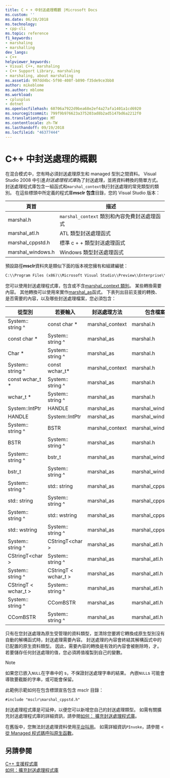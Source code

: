 ```yaml
---
title: C + + 中封送處理概觀 |Microsoft Docs
ms.custom: ''
ms.date: 06/28/2018
ms.technology:
- cpp-cli
ms.topic: reference
f1_keywords:
- marshaling
- marshalling
dev_langs:
- C++
helpviewer_keywords:
- Visual C++, marshaling
- C++ Support Library, marshaling
- marshaling, about marshaling
ms.assetid: 997dd4bc-5f98-408f-b890-f35de9ce3bb8
author: mikeblome
ms.author: mblome
ms.workload:
- cplusplus
- dotnet
ms.openlocfilehash: 60706a7922d9bea68e2ef4a27afa1401a1cd6920
ms.sourcegitcommit: 799f9b976623a375203ad8b2ad5147bd6a2212f0
ms.translationtype: MT
ms.contentlocale: zh-TW
ms.lasthandoff: 09/19/2018
ms.locfileid: "46377444"
---
```

# <a name="overview-of-marshaling-in-c"></a>C++ 中封送處理的概觀

在混合模式中，您有時必須封送處理原生和 managed 型別之間資料。 Visual Studio 2008 中引進*封送處理程式庫*為了封送處理，並將資料轉換的簡單方式。  封送處理程式庫包含一組函式和`marshal_context`執行封送處理的常見類型的類別。 在這些標頭中所定義的程式庫**msclr 包含**目錄，您的 Visual Studio 版本：

|頁首|描述|
|---------------|-----------------|
|marshal.h|`marshal_context` 類別和內容免費封送處理函式|
|marshal_atl.h| ATL 類型封送處理函式|
|marshal_cppstd.h|標準 c + + 類型封送處理函式|
|marshal_windows.h|Windows 類型封送處理函式|

預設路徑**msclr**資料夾是類似下面的版本視您擁有和組建編號：

```cmd
C:\\Program Files (x86)\\Microsoft Visual Studio\\Preview\\Enterprise\\VC\\Tools\\MSVC\\14.15.26528\\include\\msclr
```

您可以使用封送處理程式庫，包含或不含[marshal_context 類別](../dotnet/marshal-context-class.md)。 某些轉換需要內容。 其他轉換可以使用來實作[marshal_as](../dotnet/marshal-as.md)函式。 下表列出目前支援的轉換、 是否需要的內容，以及哪些封送處理檔案，您必須包含：

|從型別|若要輸入|封送處理方法|包含檔案|
|---------------|-------------|--------------------|------------------|
|System:: string ^|const char \*|marshal_context|marshal.h|
|const char \*|System:: string ^|marshal_as|marshal.h|
|Char \*|System:: string ^|marshal_as|marshal.h|
|System:: string ^|const wchar_t\*|marshal_context|marshal.h|
|const wchar_t \*|System:: string ^|marshal_as|marshal.h|
|wchar_t \*|System:: string ^|marshal_as|marshal.h|
|System::IntPtr|HANDLE|marshal_as|marshal_windows.h|
|HANDLE|System::IntPtr|marshal_as|marshal_windows.h|
|System:: string ^|BSTR|marshal_context|marshal_windows.h|
|BSTR|System:: string ^|marshal_as|marshal.h|
|System:: string ^|bstr_t|marshal_as|marshal_windows.h|
|bstr_t|System:: string ^|marshal_as|marshal_windows.h|
|System:: string ^|std:: string|marshal_as|marshal_cppstd.h|
|std:: string|System:: string ^|marshal_as|marshal_cppstd.h|
|System:: string ^|std:: wstring|marshal_as|marshal_cppstd.h|
|std:: wstring|System:: string ^|marshal_as|marshal_cppstd.h|
|System:: string ^|CStringT\<char >|marshal_as|marshal_atl.h|
|CStringT\<char >|System:: string ^|marshal_as|marshal_atl.h|
|System:: string ^|CStringT < wchar_t >|marshal_as|marshal_atl.h|
|CStringT < wchar_t >|System:: string ^|marshal_as|marshal_atl.h|
|System:: string ^|CComBSTR|marshal_as|marshal_atl.h|
|CComBSTR|System:: string ^|marshal_as|marshal_atl.h|

只有在您封送處理為原生受管理的資料類型，並清除您要將它轉換成原生型別沒有自動的解構函式時，封送處理需要內容。 封送處理的內容會終結其解構函式中的已配置的原生資料類型。 因此，需要內容的轉換是有效的內容會被刪除時，才。 若要儲存任何封送處理的值，您必須將值複製到自己的變數。

> [!NOTE]
>  如果您已嵌入`NULL`在字串中的 s，不保證封送處理字串的結果。 內嵌`NULL`s 可能會導致要截斷的字串，或可能會保留。

此範例示範如何在包含標頭宣告包含 msclr 目錄：

`#include "msclr\marshal_cppstd.h"`

封送處理程式庫是可延伸，以便您可以新增您自己的封送處理類型。 如需有關擴充封送處理程式庫的詳細資訊，請參閱[如何： 擴充封送處理程式庫](../dotnet/how-to-extend-the-marshaling-library.md)。

在舊版中，您無法封送處理資料使用[平台叫用](/dotnet/framework/interop/consuming-unmanaged-dll-functions)。 如需詳細資訊`PInvoke`，請參閱 <<c2> [ 從 Managed 程式碼呼叫原生函數](../dotnet/calling-native-functions-from-managed-code.md)。

## <a name="see-also"></a>另請參閱

[C++ 支援程式庫](../dotnet/cpp-support-library.md)<br/>
[如何：擴充封送處理程式庫](../dotnet/how-to-extend-the-marshaling-library.md)
